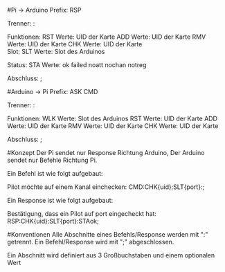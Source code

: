 #Pi -> Arduino
Prefix: 
  RSP

Trenner:
  :

Funktionen:
  RST
    Werte:
      UID der Karte
  ADD
    Werte:
      UID der Karte
  RMV
    Werte:
      UID der Karte
  CHK
    Werte:
      UID der Karte  
Slot: 
  SLT
    Werte:
      Slot des Arduinos
    
Status: 
  STA
    Werte: 
      ok
      failed
      noatt
      nochan
      notreg

Abschluss:
  ;
  
#Arduino -> Pi
Prefix:
  ASK
  CMD

Trenner:
  :
    
Funktionen:
  WLK
    Werte:
      Slot des Arduinos
  RST
    Werte:
      UID der Karte
  ADD
    Werte:
      UID der Karte
  RMV
    Werte:
      UID der Karte
  CHK
    Werte:
      UID der Karte
      
Abschluss:
  ;
  
#Konzept
Der Pi sendet nur Response Richtung Arduino, Der Arduino sendet nur Befehle Richtung Pi.

Ein Befehl ist wie folgt aufgebaut:

Pilot möchte auf einem Kanal einchecken:
CMD:CHK{uid}:SLT{port}:;  

Ein Response ist wie folgt aufgebaut:

Bestätigung, dass ein Pilot auf port eingecheckt hat:
RSP:CHK{uid}:SLT{port}:STAok;
  
#Konventionen
Alle Abschnitte eines Befehls/Response werden mit ":" getrennt. 
Ein Befehl/Response wird mit ";" abgeschlossen.

Ein Abschnitt wird definiert aus 3 Großbuchstaben und einem optionalen Wert
